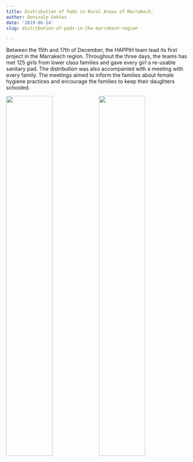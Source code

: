 ```yaml
---
title: Distribution of Pads in Rural Areas of Marrakech.
author: Denizalp Goktas
date: '2019-06-24'
slug: distribution-of-pads-in-the-marrakech-region

---
```




Between the 15th and 17th of December, the HAPPIH team lead its first project in the Marrakech region. Throughout the three days, the teams has met 125 girls from lower class families and gave every girl a re-usable sanitary pad. The distribution was also accompanied with a meeting with every family. The meetings aimed to inform the families about female hygiene practices and encourage the families to keep their daughters schooled.

<img src="../../../../../img/blog/action11.jpg" alt=" " style="float:right;width:50%">

<img src="../../../../../img/blog/action22.jpg" alt=" " style="float:right; width:50%">


